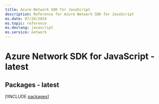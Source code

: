 ```yaml
---
title: Azure Network SDK for JavaScript
description: Reference for Azure Network SDK for JavaScript
ms.date: 07/26/2024
ms.topic: reference
ms.devlang: javascript
ms.service: network
---
```

# Azure Network SDK for JavaScript - latest
## Packages - latest
[!INCLUDE [packages](network-index.md)]